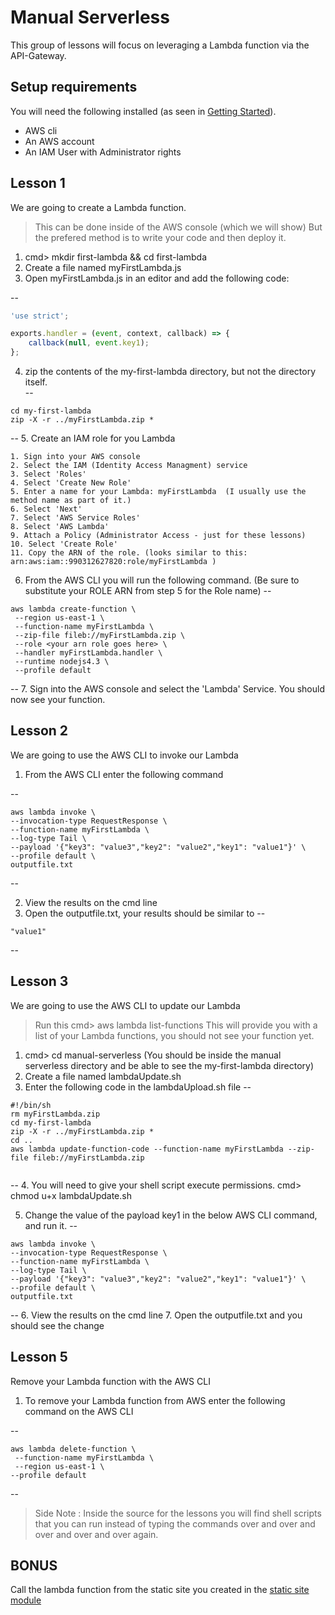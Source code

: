 # Manual Serverless
This group of lessons will focus on leveraging a Lambda function via the API-Gateway.





## Setup requirements
You will need the following installed (as seen in [Getting Started](../getting-started/README.md)).

* AWS cli
* An AWS account
* An IAM User with Administrator rights

## Lesson 1
We are going to create a Lambda function.

> This can be done inside of the AWS console (which we will show)
> But the prefered method is to write your code and then deploy it.

1. cmd> mkdir first-lambda && cd first-lambda
2. Create a file named myFirstLambda.js
3. Open myFirstLambda.js in an editor and add the following code:

--
```javascript
'use strict';

exports.handler = (event, context, callback) => {
    callback(null, event.key1);
};

```
4. zip the contents of the my-first-lambda directory, but not the directory itself.  
--
```
cd my-first-lambda
zip -X -r ../myFirstLambda.zip *

```
--
5. Create an IAM role for you Lambda

    1. Sign into your AWS console
    2. Select the IAM (Identity Access Managment) service
    3. Select 'Roles'
    4. Select 'Create New Role'
    5. Enter a name for your Lambda: myFirstLambda  (I usually use the method name as part of it.)
    6. Select 'Next'
    7. Select 'AWS Service Roles'
    8. Select 'AWS Lambda'
    9. Attach a Policy (Administrator Access - just for these lessons)
    10. Select 'Create Role'
    11. Copy the ARN of the role. (looks similar to this: arn:aws:iam::990312627820:role/myFirstLambda )

6. From the AWS CLI you will run the following command. (Be sure to substitute your ROLE ARN from step 5 for the Role name)
--
```
aws lambda create-function \
 --region us-east-1 \
 --function-name myFirstLambda \
 --zip-file fileb://myFirstLambda.zip \
 --role <your arn role goes here> \
 --handler myFirstLambda.handler \
 --runtime nodejs4.3 \
 --profile default

```
--
7. Sign into the AWS console and select the 'Lambda' Service. You should now see your function.

## Lesson 2
We are going to use the AWS CLI to invoke our Lambda

1. From the AWS CLI enter the following command

--
```
aws lambda invoke \
--invocation-type RequestResponse \
--function-name myFirstLambda \
--log-type Tail \
--payload '{"key3": "value3","key2": "value2","key1": "value1"}' \
--profile default \
outputfile.txt
```
--

2. View the results on the cmd line
3. Open the outputfile.txt, your results should be similar to
--
```
"value1"
```
--
## Lesson 3
We are going to use the AWS CLI to update our Lambda

> Run this cmd> aws lambda list-functions
This will provide you with a list of your Lambda functions, you should not see your function yet.

1. cmd> cd manual-serverless   (You should be inside the manual serverless directory and be able to see the my-first-lambda directory)
2. Create a file named lambdaUpdate.sh
3. Enter the following code in the lambdaUpload.sh file
--
```
#!/bin/sh
rm myFirstLambda.zip
cd my-first-lambda
zip -X -r ../myFirstLambda.zip *
cd ..
aws lambda update-function-code --function-name myFirstLambda --zip-file fileb://myFirstLambda.zip


```
--
4. You will need to give your shell script execute permissions.  cmd> chmod u+x lambdaUpdate.sh

5. Change the value of the payload key1 in the below AWS CLI command, and run it.
--
```
aws lambda invoke \
--invocation-type RequestResponse \
--function-name myFirstLambda \
--log-type Tail \
--payload '{"key3": "value3","key2": "value2","key1": "value1"}' \
--profile default \
outputfile.txt
```
--
6. View the results on the cmd line
7. Open the outputfile.txt and you should see the change

## Lesson 5
Remove your Lambda function with the AWS CLI

1. To remove your Lambda function from AWS enter the following command on the AWS CLI

--
```
aws lambda delete-function \
 --function-name myFirstLambda \
 --region us-east-1 \
--profile default

```
--

> Side Note : Inside the source for the lessons you will find shell scripts that you can run instead of typing the commands over and over and over and over and over again.

## BONUS
Call the lambda function from the static site you created in the [static site module](../static-site-serverless/README.md)
